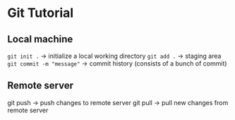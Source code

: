 # Git Tutorial
## Local machine
`git init .` -> initialize a local working directory
`git add .` -> staging area
`git commit -m "message"` -> commit history (consists of a bunch of commit)

## Remote server
git push -> push changes to remote server
git pull -> pull new changes from remote server